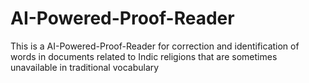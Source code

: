 # AI-Powered-Proof-Reader
This is a AI-Powered-Proof-Reader for correction and identification of words in documents related to Indic religions that are sometimes unavailable in traditional vocabulary

